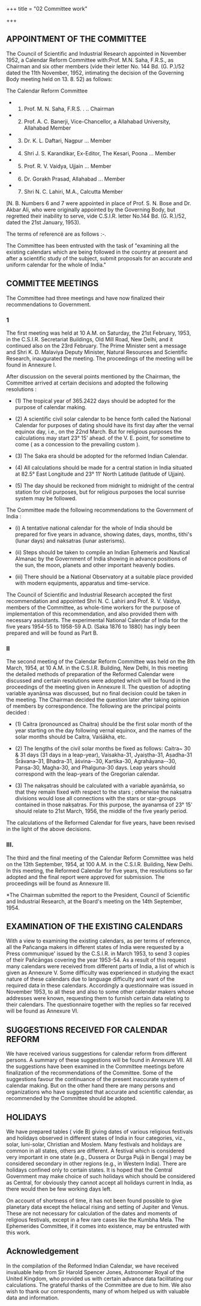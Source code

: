 +++
title = "02 Committee work"

+++

## APPOINTMENT OF THE COMMITTEE 



The Council of Scientific and Industrial Research appointed in November 1952, a Calendar Reform Committee with:Prof. M.N. Saha, F.R.S., as Chairman and six other members (vide their letter No. 144 Bd. (G. P.)/52 dated the 11th November, 1952, intimating the decision of the Governing Body meeting held on 13. 8. 52) as follows: 



The Calendar Reform Committee 



- 1. Prof. M. N. Saha, F.R.S. . .. Chairman  

- 2. Prof. A. C. Banerji, Vice-Chancellor, a Allahabad University, Allahabad Member

- 3. Dr. K. L. Daftari, Nagpur ... Member 

- 4. Shri J. S. Karandikar, Ex-Editor, The Kesari, Poona ... Member 

- 5. Prof. R. V. Vaidya, Ujjain ... Member 

- 6. Dr. Gorakh Prasad, Allahabad ... Member 

- 7. Shri N. C. Lahiri, M.A., Calcutta Member 



[N. B. Numbers 6 and 7 were appointed in place of Prof. S. N. Bose and Dr. Akbar Ali, who were originally appointed by the Governing Body, but regretted their inability to serve, vide C.S.I.R. letter No.144 Bd. (G. R.)/52, dated the 21st January, 1953). 



The terms of referencë are as follows :-. 



The Committee has been entrusted with the task of "examining all the existing calendars which are being followed in the country at present and after a scientific study of the subject, submit proposals for an accurate and uniform calendar for the whole of India." 



## COMMITTEE MEETINGS 

The Committee had three meetings and have now finalized their recommendations to Government. 



### 1

The first meeting was held at 10 A.M. on Saturday, the 21st February, 1953, in the C.S.I.R. Secretariat Buildings, Old Mill Road, New Delhi, and it continued also on the 23rd February. The Prime Minister sent a message and Shri K. D. Malaviya Deputy Minister, Natural Resources and Scientific Research, inaugurated the meeting. The proceedings of the meeting will be found in Annexure I. 



After discussion on the several points mentioned by the Chairman, the Committee arrived at certain decisions and adopted the following resolutions : 



- (1) The tropical year of 365.2422 days should be adopted for the purpose of calendar making. 

- (2) A scientific civil solar calendar to be hence forth called the National Calendar for purposes of dating should have its first day after the vernal equinox day, i.e., on the 22nd March. But for religious purposes the calculations may start 23° 15' ahead. of the V. E. point, for sometime to come ( as a concession to the prevailing custom ). 

- (3) The Saka era should be adopted for the reformed Indian Calendar. 

- (4) All calculations should be made for a central station in India situated at 82.5° East Longitude and 23° 11' North Latitude (latitude of Ujjain). 

- (5) The day should be reckoned from midnight to midnight of the central station for civil purposes, but for religious purposes the local sunrise system may be followed. 



The Committee made the following recommendations to the Government of India : 



- (i) A tentative national calendar for the whole of India should be prepared for five years in advance, showing dates, days, months, tithi's (lunar days) and naksatras (lunar asterisms). 

- (ii) Steps should be taken to compile an Indian Ephemeris and Nautical Almanac by the Government of India showing in advance positions of the sun, the moon, planets and other important heavenly bodies. 

- (iii) There should be a National Observatory at a suitable place provided with modern equipments, apparatus and time-service. 



The Council of Scientific and Industrial Research accepted the first recommendation and appointed Shri N. C. Lahiri and Prof. R. V. Vaidya, members of the Committee, as whole-time workers for the purpose of implementation of this recommendation, and also provided them with necessary assistants. The experimental National Calendar of India for the five years 1954-55 to 1958-59 A.D. (Saka 1876 to 1880) has ingly been prepared and will be found as Part B. 



### II 

The second meeting of the Calendar Reform Committee was held on the 8th March, 1954, at 10 A.M. in the C.S.I.R. Building, New Delhi, In this meeting the detailed methods of preparation of the Reformed Calendar were discussed and certain resolutions were adopted which will be found in the proceedings of the meeting given in Annexure II. The question of adopting variable ayanānsa was discussed, but no final decision could be taken in the meeting. The Chairman decided the question later after taking opinion of members by correspondence. The following are the principal points decided : 



- (1) Caitra (pronounced as Chaitra) should be the first solar month of the year starting on the day following vernal equinox, and the names of the solar months should be Caitra, Vaiśākha, etc. 

- (2) The lengths of the civil solar months be fixed as follows: Caitra~ 30 & 31 days (31 days in a leap-year), Vaisakha-31, Jyaiṣtha-31, Aṣadha-31 Śrāvana–31, Bhadra-31, āśvina--30, Kartika-30, Agrahāyana--30, Parıṣa-30, Magha-30, and Phalguna-30 days. Leap years should correspond with the leap-years of the Gregorian calendar. 

- (3) The nakṣatras should be calculated with a variable ayanāṁśa, so that they remain fixed with respect to the stars ; otherwise the nakṣatra divisions would lose all connections with the stars or star-groups contained in those nakṣatras. For this purpose, the ayanamsa of 23° 15' should relate to 21st March, 1956, the middle of the five yearly period. 



The calculations of the Reformed Calendar for five years, have been revised in the light of the above decisions. 



### III.

The third and the final meeting of the Calendar Reform Committee was held on the 13th September, 1954, at 100 A.M. in the C.S.I.R. Building, New Delhi. In this meeting, the Reformed Calendar for five years, the resolutions so far adopted and the final report were approved for submission. The proceedings will be found as Annexure III. 



*The Chairman submitted the report to the President, Council of Scientific and Industrial Research, at the Board's meeting on the 14th September, 1954. 



## EXAMINATION OF THE EXISTING CALENDARS 



With a view to examining the existing calendars, as per terms of reference, all the Pañcanga makers in different states of India were requested by a Press communique' issued by the C.S.I.R. in March 1953, to send 3 copies of their Pañcāngas covering the year 1953-54. As a result of this request many calendars were received from different parts of India, a list of which is given as Annexure V. Some difficulty was experienced in studying the exact nature of these calendars due to language difficulty and want of the required data in these calendars. Accordingly a questionnaire was issued in November 1953, to all these and also to some other calendar makers whose addresses were known, requesting them to furnish certain data relating to their calendars. The questionnaire together with the replies so far received will be found as Annexure VI. 



## SUGGESTIONS RECEIVED FOR CALENDAR REFORM 



We have received various suggestions for calendar reform from different persons. A summary of these suggestions will be found in Annexure VII. All the suggestions have been examined in the Committee meetings before finalization of the recommendations of the Committee. Some of the suggestions favour the continuance of the present inaccurate system of calendar making. But on the other hand there are many persons and organizations who have suggested that accurate and scientific calendar, as recommended by the Committee should be adopted. 



## HOLIDAYS 

We have prepared tables ( vide B) giving dates of various religious festivals and holidays observed in different states of India in four categories, viz., solar, luni-solar, Christian and Moslem. Many festivals and holidays are common in all states, others are different. A festival which is considered very important in one state (e.g., Dussera or Durga Pujā in Bengal ) may be considered secondary in other regions (e.g., in Western India). There are holidays confined only to certain states. It is hoped that the Central Government may make choice of such holidays which should be considered as Central, for obviously they cannot accept all holidays current in India, as there would then be few working days left. 



On account of shortness of time, it has not been found possible to give planetary data except the heliacal rising and setting of Jupiter and Venus. These are not necessary for calculation of the dates and moments of religious festivals, except in a few rare cases like the Kumbha Mela. The Ephemerides Committee, if it comes into existence, may be entrusted with this work. 



## Acknowledgement

In the compilation of the Reformed Indian Calendar, we have received invaluable help from Sir Harold Spencer Jones, Astronomer Royal of the United Kingdom, who provided us with certain advance data facilitating our calculations. The grateful thanks of the Committee are due to him. We also wish to thank our correspondents, many of whom helped us with valuable data and information. 


